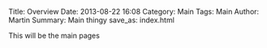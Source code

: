 Title: Overview
Date: 2013-08-22 16:08
Category: Main
Tags: Main
Author: Martin
Summary: Main thingy
save_as: index.html

This will be the main pages
